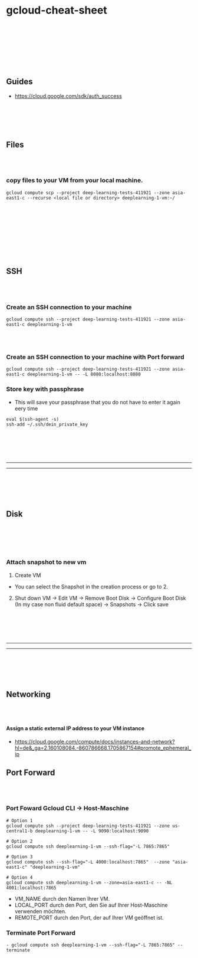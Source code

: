 # gcloud-cheat-sheet





















<br><br>
<br><br>


<br><br>

## Guides
- https://cloud.google.com/sdk/auth_success





<br><br>
<br><br>

## Files

<br><br>

### copy files to your VM from your local machine.
```shell
gcloud compute scp --project deep-learning-tests-411921 --zone asia-east1-c --recurse <local file or directory> deeplearning-1-vm:~/
```














<br><br>
<br><br>
<br><br>
<br><br>

## SSH

<br><br>

### Create an SSH connection to your machine 
```shell
gcloud compute ssh --project deep-learning-tests-411921 --zone asia-east1-c deeplearning-1-vm
```

<br><br>

### Create an SSH connection to your machine with Port forward
```shell
gcloud compute ssh --project deep-learning-tests-411921 --zone asia-east1-c deeplearning-1-vm -- -L 8080:localhost:8080
```

### Store key with passphrase
- This will save your passphrase that you do not have to enter it again eery time
```shell
eval $(ssh-agent -s)
ssh-add ~/.ssh/dein_private_key
```







<br><br>
<br><br>
__________________________________________________________________________________
__________________________________________________________________________________
<br><br>
<br><br>


## Disk

<br><br>
<br><br>

### Attach snapshot to new vm
1. Create VM
  - You can select the Snapshot in the creation process or go to 2.
2. Shut down VM -> Edit VM -> Remove Boot Disk -> Configure Boot Disk (In my case non fluid default space) -> Snapshots -> Click save




























<br><br>
<br><br>
__________________________________________________________________________________
__________________________________________________________________________________
<br><br>
<br><br>


## Networking

<br><br>

#### Assign a static external IP address to your VM instance
- https://cloud.google.com/compute/docs/instances-and-network?hl=de&_ga=2.160108084.-860786668.1705867154#promote_ephemeral_ip






## Port Forward

<br><br>

### Port Foward Gcloud CLI -> Host-Maschine 
```shell
# Option 1
gcloud compute ssh --project deep-learning-tests-411921 --zone us-central1-b deeplearning-1-vm -- -L 9090:localhost:9090

# Option 2
gcloud compute ssh deeplearning-1-vm --ssh-flag="-L 7865:7865"

# Option 3
gcloud compute ssh --ssh-flag="-L 4000:localhost:7865"  --zone "asia-east1-c" "deeplearning-1-vm"

# Option 4
gcloud compute ssh deeplearning-1-vm --zone=asia-east1-c -- -NL 4001:localhost:7865
```
- VM_NAME durch den Namen Ihrer VM.
- LOCAL_PORT durch den Port, den Sie auf Ihrer Host-Maschine verwenden möchten.
- REMOTE_PORT durch den Port, der auf Ihrer VM geöffnet ist.

### Terminate Port Forward
```shel
- gcloud compute ssh deeplearning-1-vm --ssh-flag="-L 7865:7865" --terminate
```
